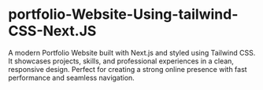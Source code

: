 # portfolio-Website-Using-tailwind-CSS-Next.JS
A modern Portfolio Website built with Next.js and styled using Tailwind CSS. It showcases projects, skills, and professional experiences in a clean, responsive design. Perfect for creating a strong online presence with fast performance and seamless navigation.
